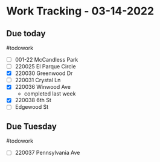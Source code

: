 # Work Tracking - 03-14-2022
## Due today
#todowork 
- [ ] 001-22 McCandless Park
- [ ] 220025 El Parque Circle
- [x] 220030 Greenwood Dr
- [ ] 220031 Crystal Ln
- [x] 220036 Winwood Ave
	- completed last week
- [x] 220038 6th St
- [ ] Edgewood St

## Due Tuesday
#todowork 
- [ ] 220037 Pennsylvania Ave
